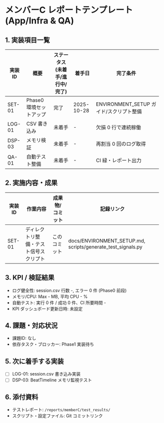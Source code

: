# メンバーC レポートテンプレート (App/Infra & QA)

## 1. 実装項目一覧
| 実装ID | 概要 | ステータス (未着手/進行中/完了) | 着手日 | 完了条件 |
| --- | --- | --- | --- | --- |
| SET-01 | Phase0 環境セットアップ | 完了 | 2025-10-28 | ENVIRONMENT_SETUP ガイド/スクリプト整備 |
| LOG-01 | CSV 書き込み | 未着手 | - | 欠損 0 行で連続稼働 |
| DSP-03 | メモリ検証 | 未着手 | - | 再割当 0 回のログ取得 |
| QA-01 | 自動テスト整備 | 未着手 | - | CI 緑・レポート出力 |

## 2. 実施内容・成果
| 実装ID | 作業内容 | 成果物/コミット | 記録リンク |
| --- | --- | --- | --- |
| SET-01 | ディレクトリ整備・テスト信号スクリプト | このコミット | docs/ENVIRONMENT_SETUP.md, scripts/generate_test_signals.py |

## 3. KPI / 検証結果
- ログ健全性: session.csv 行数 -, エラー 0 件 (Phase0 前段)
- メモリ/CPU: Max - MB, 平均 CPU - %
- 自動テスト: 実行 0 件 / 成功 0 件、CI 所要時間 -
- KPI ダッシュボード更新日時: 未設定

## 4. 課題・対応状況
- 課題ID: なし
- 依存タスク・ブロッカー: Phase1 実装待ち

## 5. 次に着手する実装
- [ ] LOG-01: session.csv 書き込み実装
- [ ] DSP-03: BeatTimeline メモリ監視テスト

## 6. 添付資料
- テストレポート: `/reports/memberC/test_results/`
- スクリプト・設定ファイル: Git コミットリンク
